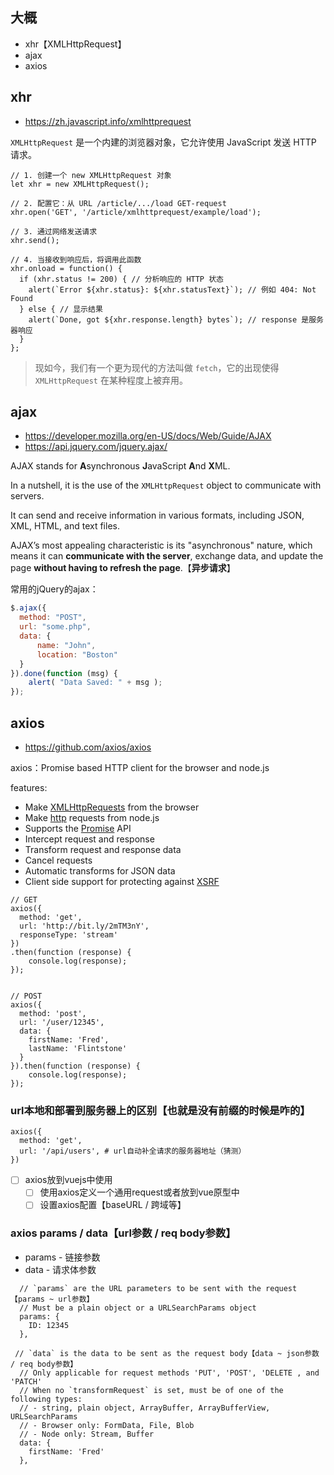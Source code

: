 ## 大概

- xhr【XMLHttpRequest】
- ajax
- axios

## xhr

- https://zh.javascript.info/xmlhttprequest

`XMLHttpRequest` 是一个内建的浏览器对象，它允许使用 JavaScript 发送 HTTP 请求。

```
// 1. 创建一个 new XMLHttpRequest 对象
let xhr = new XMLHttpRequest();

// 2. 配置它：从 URL /article/.../load GET-request
xhr.open('GET', '/article/xmlhttprequest/example/load');

// 3. 通过网络发送请求
xhr.send();

// 4. 当接收到响应后，将调用此函数
xhr.onload = function() {
  if (xhr.status != 200) { // 分析响应的 HTTP 状态
    alert(`Error ${xhr.status}: ${xhr.statusText}`); // 例如 404: Not Found
  } else { // 显示结果
    alert(`Done, got ${xhr.response.length} bytes`); // response 是服务器响应
  }
};
```

> 现如今，我们有一个更为现代的方法叫做 `fetch`，它的出现使得 `XMLHttpRequest` 在某种程度上被弃用。

## ajax

- https://developer.mozilla.org/en-US/docs/Web/Guide/AJAX
- https://api.jquery.com/jquery.ajax/

AJAX stands for **A**synchronous **J**avaScript **A**nd **X**ML.

 In a nutshell, it is the use of the `XMLHttpRequest` object to communicate with servers. 

It can send and receive information in various formats, including JSON, XML, HTML, and text files. 

AJAX’s most appealing characteristic is its "asynchronous" nature, which means it can **communicate with the server**, exchange data, and update the page **without having to refresh the page**.【**异步请求**】

常用的jQuery的ajax：

```javascript
$.ajax({
  method: "POST",
  url: "some.php",
  data: { 
      name: "John", 
      location: "Boston" 
  }
}).done(function (msg) {
    alert( "Data Saved: " + msg );
});
```

## axios

- https://github.com/axios/axios

axios：Promise based HTTP client for the browser and node.js

features:

- Make [XMLHttpRequests](https://developer.mozilla.org/en-US/docs/Web/API/XMLHttpRequest) from the browser
- Make [http](http://nodejs.org/api/http.html) requests from node.js
- Supports the [Promise](https://developer.mozilla.org/en-US/docs/Web/JavaScript/Reference/Global_Objects/Promise) API
- Intercept request and response
- Transform request and response data
- Cancel requests
- Automatic transforms for JSON data
- Client side support for protecting against [XSRF](http://en.wikipedia.org/wiki/Cross-site_request_forgery)

```
// GET
axios({
  method: 'get',
  url: 'http://bit.ly/2mTM3nY',
  responseType: 'stream'
})
.then(function (response) {
	console.log(response);
});
  
  
// POST
axios({
  method: 'post',
  url: '/user/12345',
  data: {
    firstName: 'Fred',
    lastName: 'Flintstone'
  }
}).then(function (response) {
	console.log(response);
});
```

### url本地和部署到服务器上的区别【也就是没有前缀的时候是咋的】

```
axios({
  method: 'get',
  url: '/api/users', # url自动补全请求的服务器地址（猜测）
})
```

- [ ] axios放到vuejs中使用
  - [ ] 使用axios定义一个通用request或者放到vue原型中
  - [ ] 设置axios配置【baseURL / 跨域等】

### axios params / data【url参数 / req body参数】

- params - 链接参数
- data - 请求体参数

```
  // `params` are the URL parameters to be sent with the request 【params ~ url参数】
  // Must be a plain object or a URLSearchParams object
  params: {
    ID: 12345
  },
```

```
 // `data` is the data to be sent as the request body【data ~ json参数 / req body参数】
  // Only applicable for request methods 'PUT', 'POST', 'DELETE , and 'PATCH'
  // When no `transformRequest` is set, must be of one of the following types:
  // - string, plain object, ArrayBuffer, ArrayBufferView, URLSearchParams
  // - Browser only: FormData, File, Blob
  // - Node only: Stream, Buffer
  data: {
    firstName: 'Fred'
  },
```

